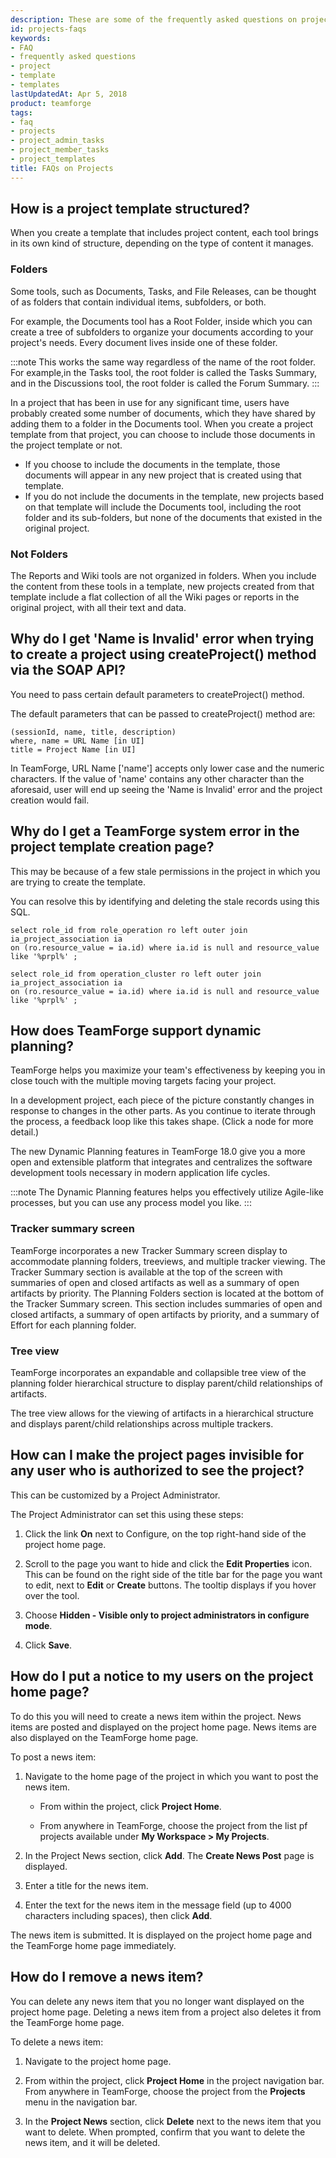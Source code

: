 ```yaml
---
description: These are some of the frequently asked questions on projects.
id: projects-faqs
keywords:
- FAQ
- frequently asked questions
- project
- template
- templates
lastUpdatedAt: Apr 5, 2018
product: teamforge
tags:
- faq
- projects
- project_admin_tasks
- project_member_tasks
- project_templates
title: FAQs on Projects
---
```



## How is a project template structured?

When you create a template that includes project content, each tool brings in its own kind of structure, depending on the type of content it manages.

### Folders

Some tools, such as Documents, Tasks, and File Releases, can be thought of as folders that contain individual items, subfolders, or both.

For example, the Documents tool has a Root Folder, inside which you can create a tree of subfolders to organize your documents according to your project's needs. Every document lives inside one of these folder.

  :::note
  This works the same way regardless of the name of the root folder. For example,in the Tasks tool, the root folder is called the Tasks Summary, and in the Discussions tool, the root folder is called the Forum Summary.
  :::

In a project that has been in use for any significant time, users have probably created some number of documents, which they have shared by adding them to a folder in the Documents tool. When you create a project template from that project, you can choose to include those documents in the project template or not.

  * If you choose to include the documents in the template, those documents will appear in any new project that is created using that template.
  * If you do not include the documents in the template, new projects based on that template will include the Documents tool, including the root folder and its sub-folders, but none of the documents that existed in the original project.

### Not Folders

The Reports and Wiki tools are not organized in folders. When you include the content from these tools in a template, new projects created from that template include a flat collection of all the Wiki pages or reports in the original project, with all their text and data.
<!-- site.data.alerts.hr_shaded -->

## Why do I get 'Name is Invalid' error when trying to create a project using createProject() method via the SOAP API?

You need to pass certain default parameters to createProject() method.

The default parameters that can be passed to createProject() method are:

```shell 
(sessionId, name, title, description)
where, name = URL Name [in UI]
title = Project Name [in UI]
````
       
In TeamForge, URL Name ['name'] accepts only lower case and the numeric characters. If the value of 'name' contains any other character than the aforesaid, user will end up seeing the 'Name is Invalid' error and the project creation would fail.
<!-- site.data.alerts.hr_shaded -->

## Why do I get a TeamForge system error in the project template creation page?

This may be because of a few stale permissions in the project in which you are trying to create the template.

You can resolve this by identifying and deleting the stale records using this SQL.

```shell
select role_id from role_operation ro left outer join ia_project_association ia 
on (ro.resource_value = ia.id) where ia.id is null and resource_value like '%prpl%' ;
````

```shell
select role_id from operation_cluster ro left outer join ia_project_association ia 
on (ro.resource_value = ia.id) where ia.id is null and resource_value like '%prpl%' ;
````
<!-- site.data.alerts.hr_shaded -->

## How does TeamForge support dynamic planning?

TeamForge helps you maximize your team's effectiveness by keeping you in close touch with the multiple moving targets facing your project.

In a development project, each piece of the picture constantly changes in response to changes in the other parts. As you continue to iterate through the process, a feedback loop like this takes shape. (Click a node for more detail.)

The new Dynamic Planning features in TeamForge 18.0 give you a more open and extensible platform that integrates and centralizes the software development tools necessary in modern application life cycles.

 :::note
 The Dynamic Planning features helps you effectively utilize Agile­-like processes, but you can use any process model you like.
 :::

### Tracker summary screen

TeamForge incorporates a new Tracker Summary screen display to accommodate planning folders, tree­views, and multiple tracker viewing. The Tracker Summary section is available at the top of the screen with summaries of open and closed artifacts as well as a summary of open artifacts by priority. The Planning Folders section is located at the bottom of the Tracker Summary screen. This section includes summaries of open and closed artifacts, a summary of open artifacts by priority, and a summary of Effort for each planning folder.

### Tree view

TeamForge incorporates an expandable and collapsible tree­ view of the planning folder hierarchical structure to display parent/child relationships of artifacts.

The tree ­view allows for the viewing of artifacts in a hierarchical structure and displays parent/child relationships across multiple trackers.
<!-- site.data.alerts.hr_shaded -->

## How can I make the project pages invisible for any user who is authorized to see the project?

This can be customized by a Project Administrator.

The Project Administrator can set this using these steps:

 1. Click the link **On** next to Configure, on the top right-hand side of the project home page.

 2. Scroll to the page you want to hide and click the **Edit Properties** icon. This can be found on the right side of the title bar for the page you want to edit, next to **Edit** or **Create** buttons. The tooltip displays if you hover over the tool.

 3. Choose **Hidden - Visible only to project administrators in configure mode**.

 4. Click **Save**.

<!-- site.data.alerts.hr_shaded -->

## How do I put a notice to my users on the project home page?

To do this you will need to create a news item within the project. News items are posted and displayed on the project home page. News items are also displayed on the TeamForge home page.

To post a news item:

 1. Navigate to the home page of the project in which you want to post the news item.

    * From within the project, click **Project Home**.

    * From anywhere in TeamForge, choose the project from the list pf projects available under **My Workspace > My Projects**.

 2. In the Project News section, click **Add**. The **Create News Post** page is displayed.

 3. Enter a title for the news item.

 4. Enter the text for the news item in the message field (up to 4000 characters including spaces), then click **Add**.

The news item is submitted. It is displayed on the project home page and the TeamForge home page immediately.
<!-- site.data.alerts.hr_shaded -->

## How do I remove a news item?

You can delete any news item that you no longer want displayed on the project home page. Deleting a news item from a project also deletes it from the TeamForge home page.

To delete a news item:

 1. Navigate to the project home page.

 2. From within the project, click **Project Home** in the project navigation bar. From anywhere in TeamForge, choose the project from the **Projects** menu in the navigation bar.

 3. In the **Project News** section, click **Delete** next to the news item that you want to delete. When prompted, confirm that you want to delete the news item, and it will be deleted.
